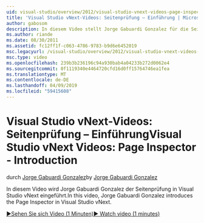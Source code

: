 ```yaml
---
uid: visual-studio/overview/2012/visual-studio-vnext-videos-page-inspector-introduction
title: 'Visual Studio vNext-Videos: Seitenprüfung – Einführung | Microsoft-Dokumentation'
author: gabosom
description: In diesem Video stellt Jorge Gabuardi Gonzalez für die Seitenprüfung in Visual Studio vNext
ms.author: riande
ms.date: 08/30/2011
ms.assetid: fc12ff1f-c063-4786-9783-b9d6e6452019
msc.legacyurl: /visual-studio/overview/2012/visual-studio-vnext-videos-page-inspector-introduction
msc.type: video
ms.openlocfilehash: 239b3b236196c94a930bab4a04233b272d0062e4
ms.sourcegitcommit: 0f1119340e4464720cfd16d0ff15764746ea1fea
ms.translationtype: MT
ms.contentlocale: de-DE
ms.lasthandoff: 04/09/2019
ms.locfileid: "59415608"
---
```

# <a name="visual-studio-vnext-videos-page-inspector---introduction"></a><span data-ttu-id="87a7e-103">Visual Studio vNext-Videos: Seitenprüfung – Einführung</span><span class="sxs-lookup"><span data-stu-id="87a7e-103">Visual Studio vNext Videos: Page Inspector - Introduction</span></span>

<span data-ttu-id="87a7e-104">durch [Jorge Gabuardi Gonzalez](https://github.com/gabosom)</span><span class="sxs-lookup"><span data-stu-id="87a7e-104">by [Jorge Gabuardi Gonzalez](https://github.com/gabosom)</span></span>

<span data-ttu-id="87a7e-105">In diesem Video wird Jorge Gabuardi Gonzalez der Seitenprüfung in Visual Studio vNext eingeführt.</span><span class="sxs-lookup"><span data-stu-id="87a7e-105">In this video, Jorge Gabuardi Gonzalez introduces the Page Inspector in Visual Studio vNext.</span></span>

[<span data-ttu-id="87a7e-106">&#9654;Sehen Sie sich Video (1 Minuten)</span><span class="sxs-lookup"><span data-stu-id="87a7e-106">&#9654; Watch video (1 minutes)</span></span>](https://channel9.msdn.com/Blogs/ASP-NET-Site-Videos/visual-studio-vnext-videos-page-inspector-introduction)
